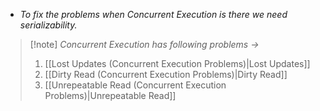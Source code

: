 - *To fix the problems when Concurrent Execution is there we need serializability.*

>[!note] *Concurrent Execution has following problems ->*
>1. [[Lost Updates (Concurrent Execution Problems)|Lost Updates]]
>2. [[Dirty Read (Concurrent Execution Problems)|Dirty Read]]
>3. [[Unrepeatable Read (Concurrent Execution Problems)|Unrepeatable Read]] 